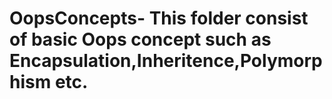 # OopsConcepts- This folder consist of basic Oops concept such as Encapsulation,Inheritence,Polymorphism etc.
